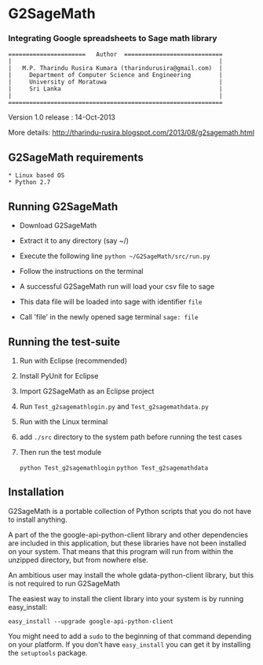 G2SageMath
==========

### Integrating Google spreadsheets to Sage math library

	======================   Author  ============================
	|															|
	|	M.P. Tharindu Rusira Kumara (tharindurusira@gmail.com) 	|
	|	  Department of Computer Science and Engineering        | 
	|	  University of Moratuwa                                | 
	|	  Sri Lanka                                             | 
	|															|
	=============================================================
 
 
 Version 1.0 release : 14-Oct-2013
 
 More details: 
 http://tharindu-rusira.blogspot.com/2013/08/g2sagemath.html
 
## G2SageMath requirements

	* Linux based OS
	* Python 2.7 

## Running G2SageMath

* Download G2SageMath
* Extract it to any directory (say ~/)
* Execute the following line
	`python ~/G2SageMath/src/run.py`
	
* Follow the instructions on the terminal
* A successful G2SageMath run will load your csv file to sage
* This data file will be loaded into sage with identifier `file`
* Call 'file' in the newly opened sage terminal 
	`sage: file`

  
## Running the test-suite


1. Run with Eclipse (recommended)
  1. Install PyUnit for Eclipse
  2. Import G2SageMath as an Eclipse project
  3. Run `Test_g2sagemathlogin.py` and `Test_g2sagemathdata.py`
	

2. Run with the Linux terminal
  1. add `./src` directory to the system path before running the test cases
	
  2. Then run the test module
		
		`python Test_g2sagemathlogin`
		`python Test_g2sagemathdata`


## Installation


G2SageMath is a portable collection of Python scripts that you do not have to install anything.

A part of the the google-api-python-client library and other dependencies are included in this application, but these libraries have not been installed on your system. That means that this program will run from within the unzipped directory, but from nowhere else.  

An ambitious user may install the whole gdata-python-client library, but this is not required to run G2SageMath 

The easiest way to install the client library into your system is by running easy_install:

  `easy_install --upgrade google-api-python-client`

You might need to add a `sudo` to the beginning of that command depending on your platform.
If you don't have `easy_install` you can get it by installing the `setuptools` package.

 

